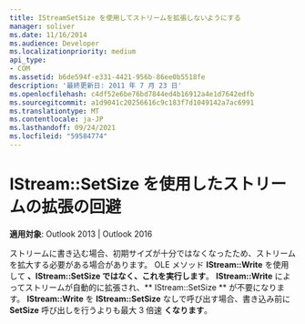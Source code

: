 ```yaml
---
title: IStreamSetSize を使用してストリームを拡張しないようにする
manager: soliver
ms.date: 11/16/2014
ms.audience: Developer
ms.localizationpriority: medium
api_type:
- COM
ms.assetid: b6de594f-e331-4421-956b-86ee0b5518fe
description: '最終更新日: 2011 年 7 月 23 日'
ms.openlocfilehash: c4df52e6be76bd7844ed4b16912a4e1d7642edfb
ms.sourcegitcommit: a1d9041c20256616c9c183f7d1049142a7ac6991
ms.translationtype: MT
ms.contentlocale: ja-JP
ms.lasthandoff: 09/24/2021
ms.locfileid: "59584774"
---
```

# <a name="avoiding-using-istreamsetsize-to-extend-a-stream"></a>IStream::SetSize を使用したストリームの拡張の回避

  
  
**適用対象**: Outlook 2013 | Outlook 2016 
  
ストリームに書き込む場合、初期サイズが十分ではなくなったため、ストリームを拡大する必要がある場合があります。 OLE メソッド **IStream::Write** を使用して **、IStream::SetSize ではなく、これを実行します**。 **IStream::Write** によってストリームが自動的に拡張され、** IStream::SetSize ** が不要になります。 **IStream::Write** を **IStream::SetSize** なしで呼び出す場合、書き込み前に **SetSize** 呼び出しを行うよりも最大 3 倍速 **くなります**。
  

